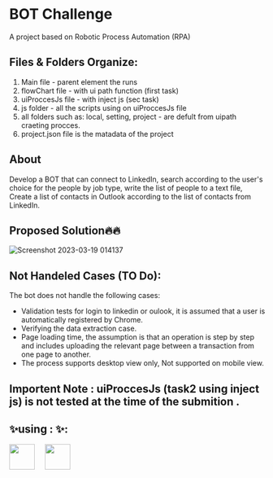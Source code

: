 # BOT Challenge
A project based on Robotic Process Automation (RPA)
## Files & Folders Organize:
1. Main file - parent element the runs  
2. flowChart file - with ui path function (first task)
3. uiProccesJs file - with inject js (sec task)
4. js folder - all the scripts using on uiProccesJs file
5. all folders such as: local, setting, project - are defult from uipath craeting procces. 
6. project.json file is the matadata of the project 

## About 
Develop a BOT that can connect to LinkedIn, search according to the user's choice for the people by job type, write the list of people to a text file, Create a list of contacts in Outlook according to the list of contacts from LinkedIn.

## Proposed Solution🔥🔥
![Screenshot 2023-03-19 014137](https://user-images.githubusercontent.com/48565585/226145681-ac1f3281-6102-4148-9f13-ed95111cb11c.jpg)

## Not Handeled Cases (TO Do):
The bot does not handle the following cases:

- Validation tests for login to linkedin or oulook, it is assumed that a user is automatically registered by Chrome.
- Verifying the data extraction case.
- Page loading time, the assumption is that an operation is step by step and includes uploading the relevant page between a transaction from one page to another.
- The process supports desktop view only, Not supported on mobile view.

## Importent Note : uiProccesJs (task2 using inject js) is not tested at the time of the submition .

## ✨using : ✨:
<img align="left" style="padding-right:10px; margin-right:10px" src="https://cdn.jsdelivr.net/npm/simple-icons@3.13.0/icons/probot.svg" width="50">
<img align="left" style="padding-right:10px;" src="https://cdn.jsdelivr.net/npm/simple-icons@3.13.0/icons/javascript.svg" width="50">

